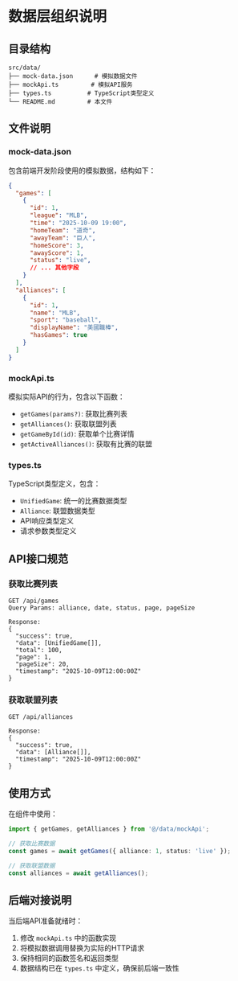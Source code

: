 # 数据层组织说明

## 目录结构

```
src/data/
├── mock-data.json      # 模拟数据文件
├── mockApi.ts         # 模拟API服务
├── types.ts          # TypeScript类型定义
└── README.md         # 本文件
```

## 文件说明

### mock-data.json
包含前端开发阶段使用的模拟数据，结构如下：

```json
{
  "games": [
    {
      "id": 1,
      "league": "MLB",
      "time": "2025-10-09 19:00",
      "homeTeam": "道奇",
      "awayTeam": "巨人",
      "homeScore": 3,
      "awayScore": 1,
      "status": "live",
      // ... 其他字段
    }
  ],
  "alliances": [
    {
      "id": 1,
      "name": "MLB",
      "sport": "baseball",
      "displayName": "美國職棒",
      "hasGames": true
    }
  ]
}
```

### mockApi.ts
模拟实际API的行为，包含以下函数：

- `getGames(params?)`: 获取比赛列表
- `getAlliances()`: 获取联盟列表
- `getGameById(id)`: 获取单个比赛详情
- `getActiveAlliances()`: 获取有比赛的联盟

### types.ts
TypeScript类型定义，包含：

- `UnifiedGame`: 统一的比赛数据类型
- `Alliance`: 联盟数据类型
- API响应类型定义
- 请求参数类型定义

## API接口规范

### 获取比赛列表
```
GET /api/games
Query Params: alliance, date, status, page, pageSize

Response:
{
  "success": true,
  "data": [UnifiedGame[]],
  "total": 100,
  "page": 1,
  "pageSize": 20,
  "timestamp": "2025-10-09T12:00:00Z"
}
```

### 获取联盟列表
```
GET /api/alliances

Response:
{
  "success": true,
  "data": [Alliance[]],
  "timestamp": "2025-10-09T12:00:00Z"
}
```

## 使用方式

在组件中使用：

```typescript
import { getGames, getAlliances } from '@/data/mockApi';

// 获取比赛数据
const games = await getGames({ alliance: 1, status: 'live' });

// 获取联盟数据
const alliances = await getAlliances();
```

## 后端对接说明

当后端API准备就绪时：

1. 修改 `mockApi.ts` 中的函数实现
2. 将模拟数据调用替换为实际的HTTP请求
3. 保持相同的函数签名和返回类型
4. 数据结构已在 `types.ts` 中定义，确保前后端一致性
